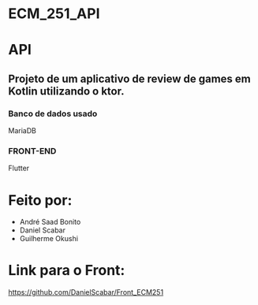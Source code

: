 # ECM_251_API
 
# API
 
## Projeto de um aplicativo de review de games em Kotlin utilizando o ktor.
### Banco de dados usado
MariaDB
### FRONT-END
Flutter

# Feito por:
* André Saad Bonito
* Daniel Scabar
* Guilherme Okushi

# Link para o Front:
https://github.com/DanielScabar/Front_ECM251
